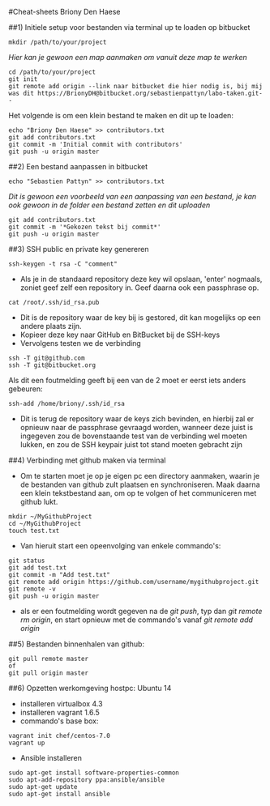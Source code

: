 #Cheat-sheets Briony Den Haese

##1) Initiele setup voor bestanden via terminal up te loaden op bitbucket
```
mkdir /path/to/your/project 
```
*Hier kan je gewoon een map aanmaken om vanuit deze map te werken*
```
cd /path/to/your/project
git init
git remote add origin --link naar bitbucket die hier nodig is, bij mij was dit https://BrionyDH@bitbucket.org/sebastienpattyn/labo-taken.git--
```


Het volgende is om een klein bestand te maken en dit up te loaden:
```
echo "Briony Den Haese" >> contributors.txt
git add contributors.txt
git commit -m 'Initial commit with contributors'
git push -u origin master
```
##2) Een bestand aanpassen in bitbucket
```
echo "Sebastien Pattyn" >> contributors.txt 
```
*Dit is gewoon een voorbeeld van een aanpassing van een bestand, je kan ook gewoon in de folder een bestand zetten en dit uploaden*
```
git add contributors.txt
git commit -m '*Gekozen tekst bij commit*'
git push -u origin master
```
##3) SSH public en private key genereren

```
ssh-keygen -t rsa -C "comment"
```
* Als je in de standaard repository deze key wil opslaan, 'enter' nogmaals, zoniet geef zelf een repository in. Geef daarna ook een passphrase op.
```
cat /root/.ssh/id_rsa.pub
```
* Dit is de repository waar de key bij is gestored, dit kan mogelijks op een andere plaats zijn.
* Kopieer deze key naar GitHub en BitBucket bij de SSH-keys
* Vervolgens testen we de verbinding
```
ssh -T git@github.com
ssh -T git@bitbucket.org
```

Als dit een foutmelding geeft bij een van de 2 moet er eerst iets anders gebeuren:
```
ssh-add /home/briony/.ssh/id_rsa
```
* Dit is terug de repository waar de keys zich bevinden, en hierbij zal er opnieuw naar de passphrase gevraagd worden, wanneer deze juist is ingegeven zou de bovenstaande test van de verbinding wel moeten lukken, en zou de SSH keypair juist tot stand moeten gebracht zijn

##4) Verbinding met github maken via terminal

* Om te starten moet je op je eigen pc een directory aanmaken, waarin je de bestanden van github zult plaatsen en synchroniseren. Maak daarna een klein tekstbestand aan, om op te volgen of het communiceren met github lukt.
```
mkdir ~/MyGithubProject
cd ~/MyGithubProject
touch test.txt
```
* Van hieruit start een opeenvolging van enkele commando's:
```
git status
git add test.txt
git commit -m "Add test.txt"
git remote add origin https://github.com/username/mygithubproject.git
git remote -v
git push -u origin master
```
* als er een foutmelding wordt gegeven na de *git push*, typ dan *git remote rm origin*, en start opnieuw met de commando's vanaf *git remote add origin*

##5) Bestanden binnenhalen van github:

```
git pull remote master
of
git pull origin master
```

##6) Opzetten werkomgeving
hostpc: Ubuntu 14

* installeren virtualbox 4.3 
* installeren vagrant 1.6.5
* commando's base box: 
```
vagrant init chef/centos-7.0
vagrant up
```
* Ansible installeren
```
sudo apt-get install software-properties-common
sudo apt-add-repository ppa:ansible/ansible
sudo apt-get update
sudo apt-get install ansible
```
